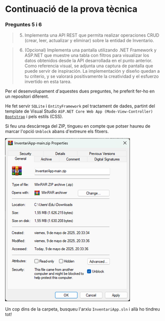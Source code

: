 # Continuació de la prova tècnica

### Preguntes 5 i 6

> 5. Implementa una API REST que permita realizar operaciones CRUD
>    (crear, leer, actualizar y eliminar) sobre la entidad de Inventario.

> 6. (Opcional) Implementa una pantalla utilizando .NET Framework y
>    ASP.NET que muestre una tabla con filtros para visualizar los datos
>    obtenidos desde la API desarrollada en el punto anterior. Como
>    referencia visual, se adjunta una captura de pantalla que puede servir de
>    inspiración. La implementación y diseño quedan a tu criterio, y se
>    valorará positivamente la creatividad y el esfuerzo invertido en esta
>    tarea.

Per el desenvolupament d'aquestes dues preguntes, he preferit fer-ho en un repositori diferent.

He fet servir `SQLite` i `EntityFramework` pel tractament de dades, partint del template de Visual Studio `ASP.NET Core Web App (Mode-View-Controller)` [`Bootstrap`](https://getbootstrap.com/) i pels estils (CSS).

Si feu una descàrrega del ZIP, tingueu en compte que potser haureu de marcar l'opció `Unblock` abans d'extreure els fitxers.

![Imatge Unblock ...](imatgeUnblock.png)

Un cop dins de la carpeta, busqueu l'arxiu `InventariApp.sln` i allà ho tindreu tot!
